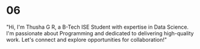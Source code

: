 # 06
"Hi, I'm Thusha G R, a B-Tech ISE Student with expertise in Data Science. I'm passionate about Programming and dedicated to delivering high-quality work. Let's connect and explore opportunities for collaboration!"

